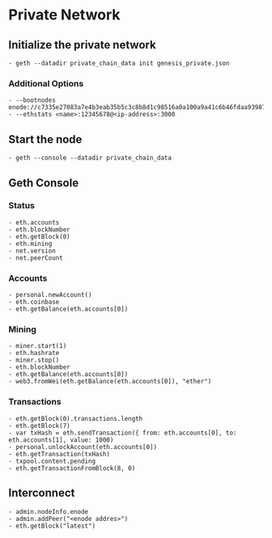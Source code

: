 # Private Network

## Initialize the private network
    - geth --datadir private_chain_data init genesis_private.json
### Additional Options
    - --bootnodes enode://c7335e27083a7e4b3eab35b5c3c8b8d1c98516a0a100a9a41c6b46fdaa9398797dc07dab220267c72c710f73ad6ebdf019b5cd6bd526bcb80f72f36f22eedf40@bootnode:30301
    - --ethstats <name>:12345678@<ip-address>:3000
## Start the node
    - geth --console --datadir private_chain_data
## Geth Console
### Status
    - eth.accounts
    - eth.blockNumber
    - eth.getBlock(0)
    - eth.mining
    - net.version
    - net.peerCount
### Accounts
    - personal.newAccount()
    - eth.coinbase
    - eth.getBalance(eth.accounts[0])
### Mining
    - miner.start(1)
    - eth.hashrate
    - miner.stop()
    - eth.blockNumber
    - eth.getBalance(eth.accounts[0])
    - web3.fromWei(eth.getBalance(eth.accounts[0]), "ether")
### Transactions
    - eth.getBlock(0).transactions.length
    - eth.getBlock(7)
    - var txHash = eth.sendTransaction({ from: eth.accounts[0], to: eth.accounts[1], value: 1000)
    - personal.unlockAccount(eth.accounts[0])
    - eth.getTransaction(txHash)
    - txpool.content.pending
    - eth.getTransactionFromBlock(8, 0)
## Interconnect
    - admin.nodeInfo.enode
    - admin.addPeer("<enode addres>")
    - eth.getBlock("latest")





